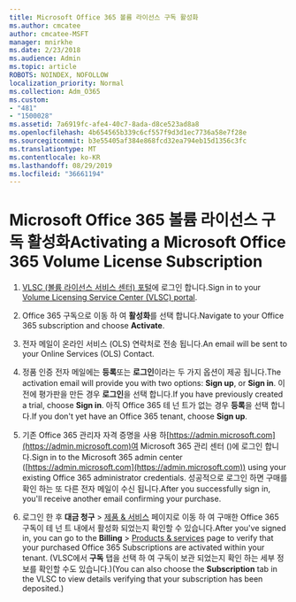 ```yaml
---
title: Microsoft Office 365 볼륨 라이선스 구독 활성화
ms.author: cmcatee
author: cmcatee-MSFT
manager: mnirkhe
ms.date: 2/23/2018
ms.audience: Admin
ms.topic: article
ROBOTS: NOINDEX, NOFOLLOW
localization_priority: Normal
ms.collection: Adm_O365
ms.custom:
- "481"
- "1500028"
ms.assetid: 7a6919fc-afe4-40c7-8ada-d8ce523ad8a8
ms.openlocfilehash: 4b654565b339c6cf557f9d3d1ec7736a58e7f28e
ms.sourcegitcommit: b3e55405af384e868fcd32ea794eb15d1356c3fc
ms.translationtype: MT
ms.contentlocale: ko-KR
ms.lasthandoff: 08/29/2019
ms.locfileid: "36661194"
---
```

# <a name="activating-a-microsoft-office-365-volume-license-subscription"></a><span data-ttu-id="5df28-102">Microsoft Office 365 볼륨 라이선스 구독 활성화</span><span class="sxs-lookup"><span data-stu-id="5df28-102">Activating a Microsoft Office 365 Volume License Subscription</span></span>

1. <span data-ttu-id="5df28-103">[VLSC (볼륨 라이선스 서비스 센터) 포털](http://go.microsoft.com/fwlink/p/?LinkId=329762)에 로그인 합니다.</span><span class="sxs-lookup"><span data-stu-id="5df28-103">Sign in to your [Volume Licensing Service Center (VLSC) portal](http://go.microsoft.com/fwlink/p/?LinkId=329762).</span></span>

2. <span data-ttu-id="5df28-104">Office 365 구독으로 이동 하 여 **활성화**를 선택 합니다.</span><span class="sxs-lookup"><span data-stu-id="5df28-104">Navigate to your Office 365 subscription and choose **Activate**.</span></span>

3. <span data-ttu-id="5df28-105">전자 메일이 온라인 서비스 (OLS) 연락처로 전송 됩니다.</span><span class="sxs-lookup"><span data-stu-id="5df28-105">An email will be sent to your Online Services (OLS) Contact.</span></span>

4. <span data-ttu-id="5df28-106">정품 인증 전자 메일에는 **등록**또는 **로그인**이라는 두 가지 옵션이 제공 됩니다.</span><span class="sxs-lookup"><span data-stu-id="5df28-106">The activation email will provide you with two options: **Sign up**, or **Sign in**.</span></span> <span data-ttu-id="5df28-107">이전에 평가판을 만든 경우 **로그인**을 선택 합니다.</span><span class="sxs-lookup"><span data-stu-id="5df28-107">If you have previously created a trial, choose **Sign in**.</span></span> <span data-ttu-id="5df28-108">아직 Office 365 테 넌 트가 없는 경우 **등록**을 선택 합니다.</span><span class="sxs-lookup"><span data-stu-id="5df28-108">If you don't yet have an Office 365 tenant, choose **Sign up**.</span></span>

5. <span data-ttu-id="5df28-109">기존 Office 365 관리자 자격 증명을 사용 하[https://admin.microsoft.com](https://admin.microsoft.com)여 Microsoft 365 관리 센터 ()에 로그인 합니다.</span><span class="sxs-lookup"><span data-stu-id="5df28-109">Sign in to the Microsoft 365 admin center ([https://admin.microsoft.com](https://admin.microsoft.com)) using your existing Office 365 administrator credentials.</span></span> <span data-ttu-id="5df28-110">성공적으로 로그인 하면 구매를 확인 하는 또 다른 전자 메일이 수신 됩니다.</span><span class="sxs-lookup"><span data-stu-id="5df28-110">After you successfully sign in, you'll receive another email confirming your purchase.</span></span>

6. <span data-ttu-id="5df28-111">로그인 한 후 **대금 청구** \> [제품 & 서비스](https://go.microsoft.com/fwlink/p/?linkid=842054) 페이지로 이동 하 여 구매한 Office 365 구독이 테 넌 트 내에서 활성화 되었는지 확인할 수 있습니다.</span><span class="sxs-lookup"><span data-stu-id="5df28-111">After you've signed in, you can go to the **Billing** \> [Products & services](https://go.microsoft.com/fwlink/p/?linkid=842054) page to verify that your purchased Office 365 Subscriptions are activated within your tenant.</span></span> <span data-ttu-id="5df28-112">(VLSC에서 **구독** 탭을 선택 하 여 구독이 보관 되었는지 확인 하는 세부 정보를 확인할 수도 있습니다.)</span><span class="sxs-lookup"><span data-stu-id="5df28-112">(You can also choose the **Subscription** tab in the VLSC to view details verifying that your subscription has been deposited.)</span></span>
